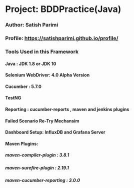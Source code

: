 # Project: BDDPractice(Java)

### Author: Satish Parimi
### Profile: https://satishparimi.github.io/profile/

### Tools Used in this Framework
 #### Java : JDK 1.8 or JDK 10
 #### Selenium WebDriver: 4.0 Alpha Version
 #### Cucumber : 5.7.0
 #### TestNG
 #### Reporting : cucumber-reports , maven and jenkins plugins
 #### Failed Scenario Re-Try Mechansim
 #### Dashboard Setup: InfluxDB and Grafana Server
 #### Maven Plugins:
  ##### maven-compiler-plugin : 3.8.1
  ##### maven-surefire-plugin : 2.19.1
  ##### maven-cucumber-reporting : 3.0.0
